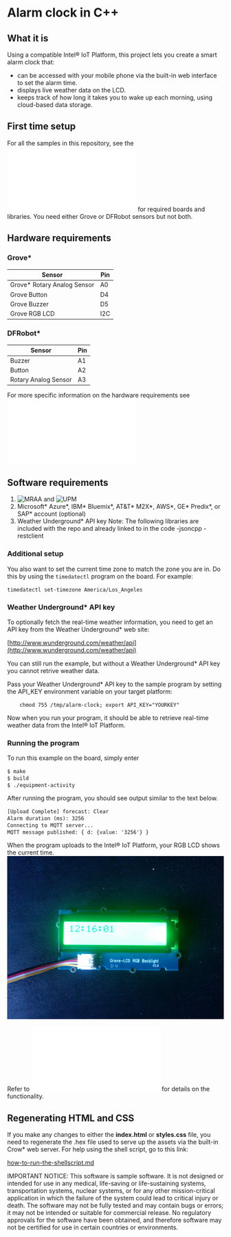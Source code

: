 ﻿# Alarm clock in C++

## What it is

Using a compatible Intel® IoT Platform, this project lets you create a smart alarm clock that:

- can be accessed with your mobile phone via the built-in web interface to set the alarm time.
- displays live weather data on the LCD.
- keeps track of how long it takes you to wake up each morning, using cloud-based data storage.

## First time setup
For all the samples in this repository, see the ![General Setup Instructions](./../../README.md#setup) for required boards and libraries.  You need either Grove or DFRobot sensors but not both.

## Hardware requirements

### Grove\* 

Sensor | Pin
--- | ---
Grove\* Rotary Analog Sensor | A0
Grove Button | D4
Grove Buzzer | D5
Grove RGB LCD | I2C

### DFRobot\* 

Sensor | Pin
--- | ---
Buzzer | A1
Button | A2
Rotary Analog Sensor | A3

For more specific information on the hardware requirements see ![Hardware Details](./../README.md#hardware-requirements)

## Software requirements

1. ![MRAA](https://github.com/intel-iot-devkit/mraa) and ![UPM](https://github.com/intel-iot-devkit/upm) 
2. Microsoft\* Azure\*, IBM\* Bluemix\*, AT&T\* M2X\*, AWS\*, GE\* Predix\*, or SAP\* account (optional)
3. Weather Underground\* API key
Note: The following libraries are included with the repo and already linked to in the code -jsoncpp -restclient

### Additional setup

You also want to set the current time zone to match the zone you are in. Do this by using the `timedatectl` program on the board. For example:

    timedatectl set-timezone America/Los_Angeles

### Weather Underground\* API key

To optionally fetch the real-time weather information, you need to get an API key from the Weather Underground\* web site:

[http://www.wunderground.com/weather/api](http://www.wunderground.com/weather/api)

You can still run the example, but without a Weather Underground\* API key you cannot retrive weather data.

Pass your Weather Underground\* API key to the sample program by setting the API_KEY environment variable on your target platform:

        chmod 755 /tmp/alarm-clock; export API_KEY="YOURKEY"

Now when you run your program, it should be able to retrieve real-time weather data from the Intel® IoT Platform.

### Running the program

To run this example on the board, simply enter

    $ make
    $ build
    $ ./equipment-activity

After running the program, you should see output similar to the text below.<br>
```
[Upload Complete] forecast: Clear
Alarm duration (ms): 3256
Connecting to MQTT server...
MQTT message published: { d: {value: '3256'} }
```



When the program uploads to the Intel® IoT Platform, your RGB LCD shows the current time.<br>
![](./../../images/cpp/alarm-clock-lcd.jpg)

Refer to ![How it Works](./../README.md#how-it-works) for details on the functionality.

## Regenerating HTML and CSS

If you make any changes to either the **index.html** or **styles.css** file, you need to regenerate the .hex file used to serve up the assets via the built-in Crow\* web server.
For help using the shell script, go to this link:

[how-to-run-the-shellscript.md](./../../docs/cpp/how-to-run-the-shellscript.md)

IMPORTANT NOTICE: This software is sample software. It is not designed or intended for use in any medical, life-saving or life-sustaining systems, transportation systems, nuclear systems, or for any other mission-critical application in which the failure of the system could lead to critical injury or death. The software may not be fully tested and may contain bugs or errors; it may not be intended or suitable for commercial release. No regulatory approvals for the software have been obtained, and therefore software may not be certified for use in certain countries or environments.
